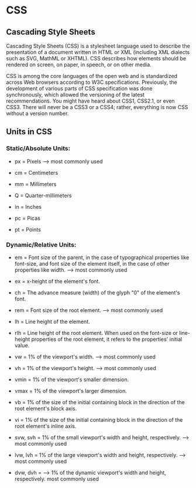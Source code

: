# CSS

## Cascading Style Sheets

Cascading Style Sheets (CSS) is a stylesheet language used to describe the presentation of a document written in HTML or XML (including XML dialects such as SVG, MathML or XHTML). CSS describes how elements should be rendered on screen, on paper, in speech, or on other media.

CSS is among the core languages of the open web and is standardized across Web browsers according to W3C specifications. Previously, the development of various parts of CSS specification was done synchronously, which allowed the versioning of the latest recommendations. You might have heard about CSS1, CSS2.1, or even CSS3. There will never be a CSS3 or a CSS4; rather, everything is now CSS without a version number.

## Units in CSS

### Static/Absolute Units:

- px = Pixels --> most commonly used

- cm = Centimeters

- mm = Millimeters

- Q = Quarter-millimeters

- in = Inches

- pc = Picas

- pt = Points

### Dynamic/Relative Units:

- em = Font size of the parent, in the case of typographical properties like font-size, and font size of the element itself, in the case of other properties like width. --> most commonly used

- ex = x-height of the element's font.

- ch = The advance measure (width) of the glyph "0" of the element's font.

- rem = Font size of the root element. --> most commonly used

- lh = Line height of the element.

- rlh = Line height of the root element. When used on the font-size or line-height properties of the root element, it refers to the properties' initial value.

- vw = 1% of the viewport's width. --> most commonly used

- vh = 1% of the viewport's height. --> most commonly used

- vmin = 1% of the viewport's smaller dimension.

- vmax = 1% of the viewport's larger dimension.

- vb = 1% of the size of the initial containing block in the direction of the root element's block axis.

- vi = 1% of the size of the initial containing block in the direction of the root element's inline axis.

- svw, svh = 1% of the small viewport's width and height, respectively. --> most commonly used

- lvw, lvh = 1% of the large viewport's width and height, respectively. --> most commonly used

- dvw, dvh = --> 1% of the dynamic viewport's width and height, respectively. most commonly used
